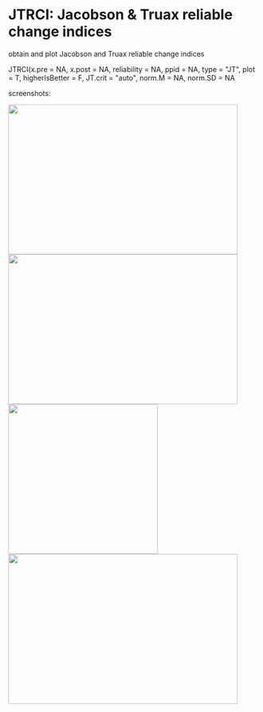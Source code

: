 # JTRCI: Jacobson & Truax reliable change indices

obtain and plot Jacobson and Truax reliable change indices

JTRCI(x.pre = NA, x.post = NA, reliability = NA, ppid = NA, type = "JT", plot = T, higherIsBetter = F, JT.crit = "auto", norm.M = NA, norm.SD = NA

screenshots:

<img width="460" height="300" src="https://github.com/AWKruijt/JTRCI/blob/master/screenshots/screenshot%20RCI.png">
  
<img width="460" height="300" src="https://github.com/AWKruijt/JTRCI/blob/master/screenshots/screenshot%20plot%20RCI.png">

<img height="300" src="https://github.com/AWKruijt/JTRCI/blob/master/screenshots/screenshot%20JT.png">
  
<img width="460" height="300" src="https://github.com/AWKruijt/JTRCI/blob/master/screenshots/screenshot%20plot%20JT.png">
